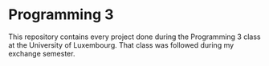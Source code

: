 # Programming 3



This repository contains every project done during the Programming 3 class at the University of Luxembourg.
That class was followed during my exchange semester.
